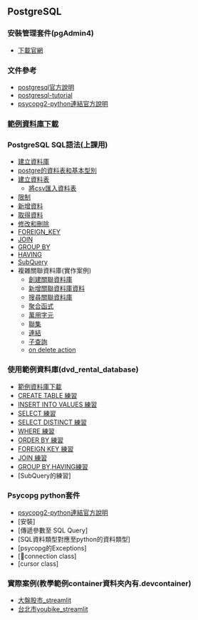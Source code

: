 ## PostgreSQL

### 安裝管理套件(pgAdmin4)
- [下載官網](https://www.pgadmin.org)

### 文件參考
- [postgresql官方說明](https://www.postgresql.org/docs/current/)
- [postgresql-tutorial](https://www.postgresqltutorial.com/postgresql-tutorial/)
- [psycopg2-python連結官方說明](https://www.psycopg.org/docs/)

### [範例資料庫下載](./範例資料庫)

### PostgreSQL SQL語法(上課用)

- [建立資料庫](./上課用sql/1建立資料庫.md)
- [postgre的資料表和基本型別](./上課用sql/2_0基本型別.md)
- [建立資料表](./上課用sql/2建立資料表.md)
	- [將csv匯入資料表](./上課用sql/2_1匯入csv.md)
 - [限制](./上課用sql/4限制.md) 
- [新增資料](./上課用sql/3新增資料.md)
- [取得資料](./上課用sql/6取得資料.md)
- [修改和刪除](./上課用sql/5修改和刪除.md)
- [FOREIGN_KEY](./上課用sql/7_0FOREIGN_KEY.md)
- [JOIN](./上課用sql/JOIN.md)
- [GROUP BY](./上課用sql/GROUP_BY.md)
- [HAVING](./上課用sql/HAVING.md)
- [SubQuery](./上課用sql/subQuery.md)
- 複雜關聯資料庫(實作案例)
	- [創建關聯資料庫](./上課用sql/7創建關聯資料庫.md)
	- [新增關聯資料庫資料](./上課用sql/8新增關聯資料庫資料.sql)
	- [搜尋關聯資料庫](./上課用sql/9搜尋關聯資料庫.sql)
	- [聚合函式](./上課用sql/10聚合函式.sql)
	- [萬用字元](./上課用sql/11萬用字元.sql)
	- [聯集](./上課用sql/12聯集.sql)
	- [連結](./上課用sql/13連結.sql)
	- [子查詢](./上課用sql/14子查詢.sql)
	- [on delete action](./上課用sql/15on_delete_action.sql) 

### 使用範例資料庫(dvd_rental_database)
- [範例資料庫下載](./範例資料庫/dvd_rental_database/dvdrental.zip)
- [CREATE TABLE 練習](./練習/1CREATE_TABLE)
- [INSERT INTO VALUES 練習](./練習/5INSERT_INTO)
- [SELECT 練習](./練習/2SELECT)
- [SELECT DISTINCT 練習](./練習/3SELECT_DISTINCT)
- [WHERE 練習](./練習/6WHERE)
- [ORDER BY 練習](./練習/4ORDER_BY)
- [FOREIGN KEY 練習](./練習/7Foreign_key)
- [JOIN 練習](./練習/8JOIN)
- [GROUP BY,HAVING練習](./練習/9HAVING)
- [SubQuery的練習]


### Psycopg python套件
- [psycopg2-python連結官方說明](https://www.psycopg.org/docs/)
- [安裝]
- [傳遞參數至 SQL Query]
- [SQL資料類型對應至python的資料類型]
- [psycopg的Exceptions]
- [connection class]
- [cursor class]

### 實際案例(教學範例container資料夾內有.devcontainer)
- [大盤股市_streamlit](./教學範例container/範例/1stock_market)
- [台北市youbike_streamlit](./教學範例container/範例/2taipei_youbike)